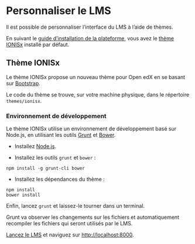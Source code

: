 # Personnaliser le LMS

Il est possible de personnaliser l’interface du LMS à l’aide de thèmes.

En suivant le [guide d’installation de la plateforme](plateforme.html), vous avez le [thème IONISx](https://github.com/IONISx/edx-theme) installé par défaut.


## Thème IONISx

Le thème IONISx propose un nouveau thème pour Open edX en se basant sur [Bootstrap](http://getbootstrap.com).

Le code du thème se trouve, sur votre machine physique, dans le répertoire `themes/ionisx`.

### Environnement de développement

Le thème IONISx utilise un environnement de développement basé sur Node.js, en utilisant les outils [Grunt](http://gruntjs.com/) et [Bower](http://bower.io).

* Installez [Node.js](https://nodejs.org/).

* Installez les outils `grunt` et `bower` :

 ```shell
 npm install -g grunt-cli bower
 ```

* Installez les dépendances du thème :

 ```shell
 npm install
 bower install
 ```

Enfin, lancez `grunt` et laissez-le tourner dans un terminal.

Grunt va observer les changements sur les fichiers et automatiquement recompiler les fichiers qui seront utilisés par le LMS.

[Lancez le LMS](plateforme.html) et naviguez sur [http://localhost:8000](http://localhost:8000).


